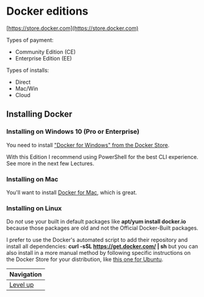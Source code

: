 # Docker editions #

[https://store.docker.com](https://store.docker.com)

Types of payment:
* Community Edition (CE)
* Enterprise Edition (EE)

Types of installs:
* Direct
* Mac/Win
* Cloud

## Installing Docker ##

### Installing on Windows 10 (Pro or Enterprise) ###

You need to install ["Docker for Windows" from the Docker Store](https://www.docker.com/docker-windows).

With this Edition I recommend using PowerShell for the best CLI experience. See more in the next few Lectures.

### Installing on Mac ###

You'll want to install [Docker for Mac](https://www.docker.com/docker-mac), which is great.

### Installing on Linux ###

Do *not* use your built in default packages like **apt/yum install docker.io** because those packages are old and not the Official Docker-Built packages.

I prefer to use the Docker's automated script to add their repository and install all dependencies: **curl -sSL https://get.docker.com/ | sh** but you can also install in a more manual method by following specific instructions on the Docker Store for your distribution, like [this one for Ubuntu](https://store.docker.com/editions/community/docker-ce-server-ubuntu).


| Navigation               |
| ------------------------ |
| [Level up](../README.md) |
